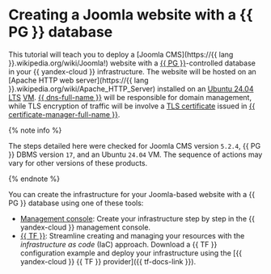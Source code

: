 
# Creating a Joomla website with a {{ PG }} database


This tutorial will teach you to deploy a [Joomla CMS](https://{{ lang }}.wikipedia.org/wiki/Joomla!) website with a [{{ PG }}](../../managed-postgresql/index.yaml)-controlled database in your {{ yandex-cloud }} infrastructure. The website will be hosted on an [Apache HTTP web server](https://{{ lang }}.wikipedia.org/wiki/Apache_HTTP_Server) installed on an [Ubuntu 24.04 LTS](/marketplace/products/yc/ubuntu-24-04-lts) [VM](../../compute/concepts/vm.md). [{{ dns-full-name }}](../../dns/index.yaml) will be responsible for domain management, while TLS encryption of traffic will be involve a [TLS certificate](../../certificate-manager/concepts/managed-certificate.md) issued in [{{ certificate-manager-full-name }}](../../certificate-manager/index.yaml).

{% note info %}

The steps detailed here were checked for Joomla CMS version `5.2.4`, {{ PG }} DBMS version `17`, and an Ubuntu `24.04` VM. The sequence of actions may vary for other versions of these products.

{% endnote %}

You can create the infrastructure for your Joomla-based website with a {{ PG }} database using one of these tools:

* [Management console](../../tutorials/web/joomla-postgresql/console.md): Create your infrastructure step by step in the {{ yandex-cloud }} management console.
* [{{ TF }}](../../tutorials/web/joomla-postgresql/terraform.md): Streamline creating and managing your resources with the _infrastructure as code_ (IaC) approach. Download a {{ TF }} configuration example and deploy your infrastructure using the [{{ yandex-cloud }} {{ TF }} provider]({{ tf-docs-link }}).

